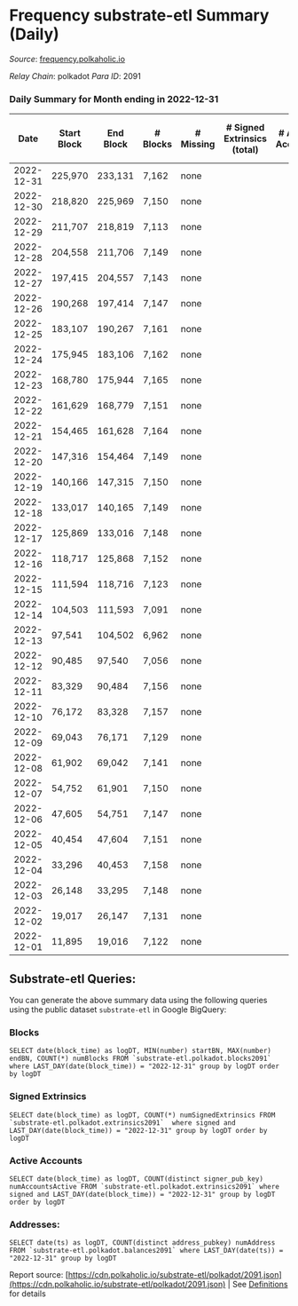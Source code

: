 # Frequency substrate-etl Summary (Daily)

_Source_: [frequency.polkaholic.io](https://frequency.polkaholic.io)

*Relay Chain*: polkadot
*Para ID*: 2091



### Daily Summary for Month ending in 2022-12-31


| Date | Start Block | End Block | # Blocks | # Missing | # Signed Extrinsics (total) | # Active Accounts | # Addresses with Balances | # Events | # Transfers | # XCM Transfers In | # XCM Transfers Out |
| ---- | ----------- | --------- | -------- | --------- | --------------------------- | ----------------- | ------------------------- | -------- | ----------- | ------------------ | ------------------- |
| 2022-12-31 | 225,970 | 233,131 | 7,162 | none  |  |  | 27 | 14,328 |   |   |   |
| 2022-12-30 | 218,820 | 225,969 | 7,150 | none  |  |  |  | 14,304 |   |   |   |
| 2022-12-29 | 211,707 | 218,819 | 7,113 | none  |  |  |  | 14,230 |   |   |   |
| 2022-12-28 | 204,558 | 211,706 | 7,149 | none  |  |  |  | 14,302 |   |   |   |
| 2022-12-27 | 197,415 | 204,557 | 7,143 | none  |  |  |  | 14,293 |   |   |   |
| 2022-12-26 | 190,268 | 197,414 | 7,147 | none  |  |  |  | 14,298 |   |   |   |
| 2022-12-25 | 183,107 | 190,267 | 7,161 | none  |  |  |  | 14,326 |   |   |   |
| 2022-12-24 | 175,945 | 183,106 | 7,162 | none  |  |  |  | 14,328 |   |   |   |
| 2022-12-23 | 168,780 | 175,944 | 7,165 | none  |  |  |  | 14,334 |   |   |   |
| 2022-12-22 | 161,629 | 168,779 | 7,151 | none  |  |  |  | 14,306 |   |   |   |
| 2022-12-21 | 154,465 | 161,628 | 7,164 | none  |  |  |  | 14,332 |   |   |   |
| 2022-12-20 | 147,316 | 154,464 | 7,149 | none  |  |  |  | 14,305 |   |   |   |
| 2022-12-19 | 140,166 | 147,315 | 7,150 | none  |  |  |  | 14,304 |   |   |   |
| 2022-12-18 | 133,017 | 140,165 | 7,149 | none  |  |  |  | 14,302 |   |   |   |
| 2022-12-17 | 125,869 | 133,016 | 7,148 | none  |  |  |  | 14,300 |   |   |   |
| 2022-12-16 | 118,717 | 125,868 | 7,152 | none  |  |  |  | 14,308 |   |   |   |
| 2022-12-15 | 111,594 | 118,716 | 7,123 | none  |  |  |  | 14,250 |   |   |   |
| 2022-12-14 | 104,503 | 111,593 | 7,091 | none  |  |  |  | 14,185 |   |   |   |
| 2022-12-13 | 97,541 | 104,502 | 6,962 | none  |  |  |  | 13,931 |   |   |   |
| 2022-12-12 | 90,485 | 97,540 | 7,056 | none  |  |  |  | 14,116 |   |   |   |
| 2022-12-11 | 83,329 | 90,484 | 7,156 | none  |  |  |  | 14,316 |   |   |   |
| 2022-12-10 | 76,172 | 83,328 | 7,157 | none  |  |  |  | 14,318 |   |   |   |
| 2022-12-09 | 69,043 | 76,171 | 7,129 | none  |  |  |  | 14,262 |   |   |   |
| 2022-12-08 | 61,902 | 69,042 | 7,141 | none  |  |  |  | 14,286 |   |   |   |
| 2022-12-07 | 54,752 | 61,901 | 7,150 | none  |  |  |  | 14,304 |   |   |   |
| 2022-12-06 | 47,605 | 54,751 | 7,147 | none  |  |  |  | 14,301 |   |   |   |
| 2022-12-05 | 40,454 | 47,604 | 7,151 | none  |  |  |  | 14,306 |   |   |   |
| 2022-12-04 | 33,296 | 40,453 | 7,158 | none  |  |  |  | 14,320 |   |   |   |
| 2022-12-03 | 26,148 | 33,295 | 7,148 | none  |  |  |  | 14,300 |   |   |   |
| 2022-12-02 | 19,017 | 26,147 | 7,131 | none  |  |  |  | 14,266 |   |   |   |
| 2022-12-01 | 11,895 | 19,016 | 7,122 | none  |  |  |  | 14,248 |   |   |   |

## Substrate-etl Queries:
You can generate the above summary data using the following queries using the public dataset `substrate-etl` in Google BigQuery:


### Blocks
```
SELECT date(block_time) as logDT, MIN(number) startBN, MAX(number) endBN, COUNT(*) numBlocks FROM `substrate-etl.polkadot.blocks2091`  where LAST_DAY(date(block_time)) = "2022-12-31" group by logDT order by logDT
```


### Signed Extrinsics
```
SELECT date(block_time) as logDT, COUNT(*) numSignedExtrinsics FROM `substrate-etl.polkadot.extrinsics2091`  where signed and LAST_DAY(date(block_time)) = "2022-12-31" group by logDT order by logDT
```


### Active Accounts
```
SELECT date(block_time) as logDT, COUNT(distinct signer_pub_key) numAccountsActive FROM `substrate-etl.polkadot.extrinsics2091` where signed and LAST_DAY(date(block_time)) = "2022-12-31" group by logDT order by logDT
```


### Addresses:
```
SELECT date(ts) as logDT, COUNT(distinct address_pubkey) numAddress FROM `substrate-etl.polkadot.balances2091` where LAST_DAY(date(ts)) = "2022-12-31" group by logDT
```



Report source: [https://cdn.polkaholic.io/substrate-etl/polkadot/2091.json](https://cdn.polkaholic.io/substrate-etl/polkadot/2091.json) | See [Definitions](/DEFINITIONS.md) for details

